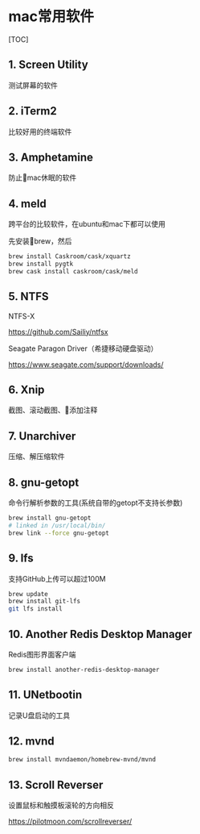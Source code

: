 # mac常用软件

[TOC]

## 1. Screen Utility

测试屏幕的软件

## 2. iTerm2

比较好用的终端软件

## 3. Amphetamine

防止mac休眠的软件

## 4. meld

跨平台的比较软件，在ubuntu和mac下都可以使用

先安装brew，然后

```sh
brew install Caskroom/cask/xquartz
brew install pygtk
brew cask install caskroom/cask/meld
```

## 5. NTFS

NTFS-X

<https://github.com/Sailiy/ntfsx>

Seagate Paragon Driver（希捷移动硬盘驱动）

<https://www.seagate.com/support/downloads/>

## 6. Xnip

截图、滚动截图、添加注释

## 7. Unarchiver

压缩、解压缩软件

## 8. gnu-getopt

命令行解析参数的工具(系统自带的getopt不支持长参数)

```sh
brew install gnu-getopt
# linked in /usr/local/bin/
brew link --force gnu-getopt
```

## 9. lfs

支持GitHub上传可以超过100M

```sh
brew update
brew install git-lfs
git lfs install
```

## 10. Another Redis Desktop Manager

Redis图形界面客户端

```sh
brew install another-redis-desktop-manager
```

## 11. UNetbootin

记录U盘启动的工具

## 12. mvnd

```sh
brew install mvndaemon/homebrew-mvnd/mvnd
```

## 13. Scroll Reverser

设置鼠标和触摸板滚轮的方向相反

<https://pilotmoon.com/scrollreverser/>

